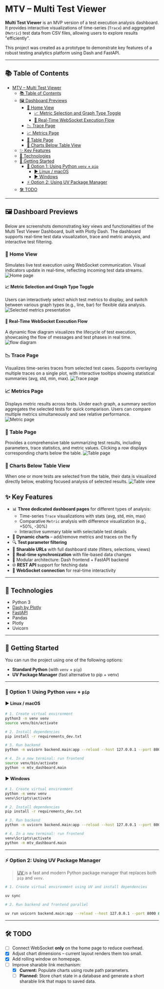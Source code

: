 # MTV – Multi Test Viewer

**Multi Test Viewer** is an MVP version of a test execution analysis dashboard.  
It provides interactive visualizations of time-series (`Trace`) and aggregated (`Metric`) test data from CSV files, allowing users to explore results "efficiently".

This project was created as a prototype to demonstrate key features of a robust testing analytics platform using Dash and FastAPI.

---
## 📚 Table of Contents

- [MTV – Multi Test Viewer](#mtv--multi-test-viewer)
  - [📚 Table of Contents](#-table-of-contents)
  - [🖼️ Dashboard Previews](#️-dashboard-previews)
    - [🔹 Home View](#-home-view)
      - [📈 Metric Selection and Graph Type Toggle](#-metric-selection-and-graph-type-toggle)
      - [🔄 Real-Time WebSocket Execution Flow](#-real-time-websocket-execution-flow)
    - [📉 Trace Page](#-trace-page)
    - [📈 Metrics Page](#-metrics-page)
    - [🧾 Table Page](#-table-page)
    - [🧾 Charts Below Table View](#-charts-below-table-view)
  - [✨ Key Features](#-key-features)
  - [🔧 Technologies](#-technologies)
  - [🚀 Getting Started](#-getting-started)
    - [🐍 Option 1: Using Python `venv` + `pip`](#-option-1-using-python-venv--pip)
      - [▶️ Linux / macOS](#️-linux--macos)
      - [▶️ Windows](#️-windows)
    - [⚡ Option 2: Using UV Package Manager](#-option-2-using-uv-package-manager)
  - [🛠️ TODO](#️-todo)

---

## 🖼️ Dashboard Previews
Below are screenshots demonstrating key views and functionalities of the Multi Test Viewer Dashboard, built with Plotly Dash. The dashboard supports real-time test data visualization, trace and metric analysis, and interactive test filtering.

### 🔹 Home View
Simulates live test execution using WebSocket communication. Visual indicators update in real-time, reflecting incoming test data streams.
![Home page](./images/home-view.png)

#### 📈 Metric Selection and Graph Type Toggle
Users can interactively select which test metrics to display, and switch between various graph types (e.g., line, bar) for flexible data analysis.
![Selected metrics presentation](./images/select-view-option.png)

#### 🔄 Real-Time WebSocket Execution Flow
A dynamic flow diagram visualizes the lifecycle of test execution, showcasing the flow of messages and test phases in real time.
![flow diagram](./images/websocket-flow-diagram.png)

### 📉 Trace Page
Visualizes time-series traces from selected test cases. Supports overlaying multiple traces on a single plot, with interactive tooltips showing statistical summaries (avg, std, min, max).
![Trace page](./images/trace-page.png)

### 📈 Metrics Page
Displays metric results across tests. Under each graph, a summary section aggregates the selected tests for quick comparison. Users can compare multiple metrics simultaneously and see relative performance.
![Metric page](./images/metrics-page.png)

### 🧾 Table Page
Provides a comprehensive table summarizing test results, including parameters, trace statistics, and metric values. Clicking a row displays corresponding charts below the table.
![Table page](./images/table-page.png)

### 🧾 Charts Below Table View
When one or more tests are selected from the table, their data is visualized directly below, enabling focused analysis of selected results.
![Table view](./images/table-view.png)


## ✨ Key Features

- 📊 **Three dedicated dashboard pages** for different types of analysis:
  - Time-series `Trace` visualizations with stats (avg, std, min, max)
  - Comparative `Metric` analysis with difference visualization (e.g., +50%, -30%)
  - Interactive summary table with selectable test details
- 🧠 **Dynamic charts** – add/remove metrics and traces on the fly
- 🔍 **Test parameter filtering**
- 🔗 **Sharable URLs** with full dashboard state (filters, selections, views)
- 🔁 **Real-time synchronization** with file-based data changes
- 🧩 Modular architecture: Dash frontend + FastAPI backend
- 🌐 **REST API** support for fetching data
- 🔌 **WebSocket connection** for real-time interactivity

---

## 🔧 Technologies

- Python 3
- [Dash by Plotly](https://dash.plotly.com/)
- [FastAPI](https://fastapi.tiangolo.com/)
- Pandas
- Plotly
- Uvicorn

---

## 🚀 Getting Started

You can run the project using one of the following options:
- **Standard Python** (with `venv` + `pip`)
- **UV Package Manager** (fast alternative to pip + venv)

---

### 🐍 Option 1: Using Python `venv` + `pip`

#### ▶️ Linux / macOS

```bash
# 1. Create virtual environment
python3 -m venv venv
source venv/bin/activate

# 2. Install dependencies
pip install -r requirements_dev.txt

# 3. Run backend
python -m uvicorn backend.main:app --reload --host 127.0.0.1 --port 8000

# 4. In a new terminal: run frontend
source venv/bin/activate
python -m mtv_dashboard.main
```

#### ▶️ Windows

``` bash
# 1. Create virtual environment
python -m venv venv
venv\Scripts\activate

# 2. Install dependencies
pip install -r requirements_dev.txt

# 3. Run backend
python -m uvicorn backend.main:app --reload --host 127.0.0.1 --port 8000

# 4. In a new terminal: run frontend
venv\Scripts\activate
python -m mtv_dashboard.main
```

---
### ⚡ Option 2: Using UV Package Manager
> [UV ](https://github.com/astral-sh/uv)is a fast and modern Python package manager that replaces both `pip` and `venv`.

```bash
# 1. Create virtual environment using UV and install dependencies

uv sync

# 2. Run backend and frontend parallel

uv run uvicorn backend.main:app --reload --host 127.0.0.1 --port 8000 & uv run -m mtv_dashboard.main
```

---

## 🛠️ TODO

- [ ] Connect WebSocket **only** on the home page to reduce overhead.
- [x] Adjust chart dimensions – current layout renders them too small.
- [x] Add rolling window on homepage. 
- [ ] Improve sharable link mechanism:
  - [x] **Current:** Populate charts using route path parameters.
  - [ ] **Planned:** Store chart state in a database and generate a short sharable link that maps to saved data.
